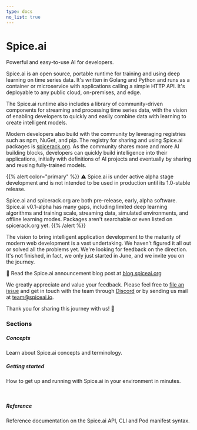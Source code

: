 ```yaml
---
type: docs
no_list: true
---
```


# Spice.ai

Powerful and easy-to-use AI for developers.

Spice.ai is an open source, portable runtime for training and using deep learning on time series data. It's written in Golang and Python and runs as a container or microservice with applications calling a simple HTTP API. It's deployable to any public cloud, on-premises, and edge.

The Spice.ai runtime also includes a library of community-driven components for streaming and processing time series data, with the vision of enabling developers to quickly and easily combine data with learning to create intelligent models.

Modern developers also build with the community by leveraging registries such as npm, NuGet, and pip. The registry for sharing and using Spice.ai packages is [spicerack.org](https://spicerack.org). As the community shares more and more AI building blocks, developers can quickly build intelligence into their applications, initially with definitions of AI projects and eventually by sharing and reusing fully-trained models.

{{% alert color="primary" %}}
⚠️ Spice.ai is under active alpha stage development and is not intended to be used in production until its 1.0-stable release.

Spice.ai and spicerack.org are both pre-release, early, alpha software. Spice.ai v0.1-alpha has many gaps, including limited deep learning algorithms and training scale, streaming data, simulated environments, and offline learning modes. Packages aren't searchable or even listed on spicerack.org yet.
{{% /alert %}}

The vision to bring intelligent application development to the maturity of modern web development is a vast undertaking. We haven't figured it all out or solved all the problems yet. We're looking for feedback on the direction. It's not finished, in fact, we only just started in June, and we invite you on the journey.

📢 Read the Spice.ai announcement blog post at [blog.spiceai.org](https://blog.spiceai.org)

We greatly appreciate and value your feedback. Please feel free to [file an issue](https://github.com/spiceai/spiceai/issues/new) and get in touch with the team through [Discord](https://discord.com/channels/803820740868571196) or by sending us mail at [team@spiceai.io](mailto:team@spiceai.io).

Thank you for sharing this journey with us! 🙏

### Sections

<div class="card-deck">
  <div class="card">
    <div class="card-body">
      <h5 class="card-title"><b>Concepts</b></h5>
      <p class="card-text">Learn about Spice.ai concepts and terminology.</p>
      <a href="{{< ref concepts >}}" class="stretched-link"></a>
    </div>
  </div>
  <div class="card">
    <div class="card-body">
      <h5 class="card-title"><b>Getting started</b></h5>
      <p class="card-text">How to get up and running with Spice.ai in your environment in minutes.</p>
      <a href="{{< ref getting-started >}}" class="stretched-link"></a>
    </div>
  </div>
</div>
<br />
<div class="card-deck">
  <div class="card">
    <div class="card-body">
      <h5 class="card-title"><b>Reference</b></h5>
      <p class="card-text">Reference documentation on the Spice.ai API, CLI and Pod manifest syntax.</p>
      <a href="{{< ref reference >}}" class="stretched-link"></a>
    </div>
  </div>
</div>
